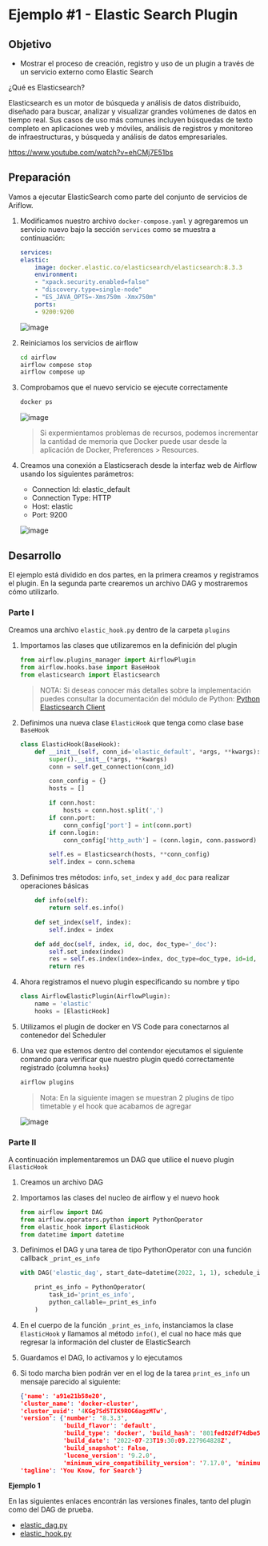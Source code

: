 # Ejemplo #1 - Elastic Search Plugin

## Objetivo

* Mostrar el proceso de creación, registro y uso  de un plugin a través de un servicio externo como Elastic Search

¿Qué es Elasticsearch?

Elasticsearch es un motor de búsqueda y análisis de datos distribuido, diseñado para buscar, analizar y visualizar grandes volúmenes de datos en tiempo real. Sus casos de uso más comunes incluyen búsquedas de texto completo en aplicaciones web y móviles, análisis de registros y monitoreo de infraestructuras, y búsqueda y análisis de datos empresariales.

https://www.youtube.com/watch?v=ehCMj7E51bs

## Preparación

Vamos a ejecutar ElasticSearch como parte del conjunto de servicios de Ariflow.

1. Modificamos nuestro archivo `docker-compose.yaml` y agregaremos un servicio nuevo bajo la sección `services` como se muestra a continuación:

    ```yaml
    services:
    elastic:
        image: docker.elastic.co/elasticsearch/elasticsearch:8.3.3
        environment:
        - "xpack.security.enabled=false"
        - "discovery.type=single-node"
        - "ES_JAVA_OPTS=-Xms750m -Xmx750m"
        ports:
        - 9200:9200
    ```

    ![image](/Sesion-07/Ejemplo-01/assets/img/elastic_service_yaml.png)

2. Reiniciamos los servicios de airflow

    ```bash
    cd airflow
    airflow compose stop
    airflow compose up
    ```

3. Comprobamos que el nuevo servicio se ejecute correctamente

    ```bash
    docker ps
    ```
    
    ![image](/Sesion-07/Ejemplo-01/assets/img/docker_ps.png)

    > Si expermientamos problemas de recursos, podemos incrementar la cantidad de memoria que Docker puede usar desde la aplicación de Docker, Preferences > Resources.

4. Creamos una conexión a Elasticserach desde la interfaz web de Airflow usando los siguientes parámetros:

    - Connection Id: elastic_default
    - Connection Type: HTTP
    - Host: elastic
    - Port: 9200

    ![image](/Sesion-07/Ejemplo-01/assets/img/elastic_default_connection.png)



## Desarrollo

El ejemplo está dividido en dos partes, en la primera creamos y registramos el plugin. En la segunda parte crearemos un archivo DAG y mostraremos cómo utilizarlo.

### Parte I

Creamos una archivo `elastic_hook.py` dentro de la carpeta `plugins`

1. Importamos las clases que utilizaremos en la definición del plugin

    ```python
    from airflow.plugins_manager import AirflowPlugin
    from airflow.hooks.base import BaseHook
    from elasticsearch import Elasticsearch
    ```

    > NOTA: Si deseas conocer más detalles sobre la implementación puedes consultar la documentación del módulo de Python: [Python Elasticsearch Client](https://elasticsearch-py.readthedocs.io/en/v7.13.4/)
2. Definimos una nueva clase `ElasticHook` que tenga como clase base `BaseHook`

    ```python
    class ElasticHook(BaseHook):
        def __init__(self, conn_id='elastic_default', *args, **kwargs):
            super().__init__(*args, **kwargs)
            conn = self.get_connection(conn_id)

            conn_config = {}
            hosts = []

            if conn.host:
                hosts = conn.host.split(',')
            if conn.port:
                conn_config['port'] = int(conn.port)
            if conn.login:
                conn_config['http_auth'] = (conn.login, conn.password)

            self.es = Elasticsearch(hosts, **conn_config)
            self.index = conn.schema
    ```

3. Definimos tres métodos: `info`, `set_index` y `add_doc` para realizar operaciones básicas

    ```python
        def info(self):
            return self.es.info()

        def set_index(self, index):
            self.index = index

        def add_doc(self, index, id, doc, doc_type='_doc'):
            self.set_index(index)
            res = self.es.index(index=index, doc_type=doc_type, id=id, body=doc)
            return res
    ```

4. Ahora registramos el nuevo plugin especificando su nombre y tipo

    ```python
    class AirflowElasticPlugin(AirflowPlugin):
        name = 'elastic'
        hooks = [ElasticHook]
    ```

5. Utilizamos el plugin de docker en VS Code para conectarnos al contenedor del Scheduler
6. Una vez que estemos dentro del contendor ejecutamos el siguiente comando para verificar que nuestro plugin quedó correctamente registrado (columna `hooks`)

    ```bash
    airflow plugins
    ```

    > Nota: En la siguiente imagen se muestran 2 plugins de tipo timetable y el hook que acabamos de agregar

    ![image](/Sesion-07/Ejemplo-01/assets/img/cli_airflow_plugins.png)


### Parte II

A continuación implementaremos un DAG que utilice el nuevo plugin `ElasticHook`

1. Creamos un archivo DAG
2. Importamos las clases del nucleo de airflow y el nuevo hook
    ```python
    from airflow import DAG
    from airflow.operators.python import PythonOperator
    from elastic_hook import ElasticHook
    from datetime import datetime
    ```

3. Definimos el DAG y una tarea de tipo PythonOperator con una función callback `_print_es_info`

    ```python
    with DAG('elastic_dag', start_date=datetime(2022, 1, 1), schedule_interval='@daily', catchup=False) as dag:
    
        print_es_info = PythonOperator(
            task_id='print_es_info',
            python_callable=_print_es_info
        )

    ```

4. En el cuerpo de la función `_print_es_info`, instanciamos la clase `ElasticHook` y llamamos al método `info()`, el cual no hace más que regresar la información del cluster de ElasticSearch
5. Guardamos el DAG, lo activamos y lo ejecutamos
6. Si todo marcha bien podrán ver en el log de la tarea `print_es_info` un mensaje parecido al siguiente:

    ```json
    {'name': 'a91e21b58e20', 
    'cluster_name': 'docker-cluster', 
    'cluster_uuid': '4KGg7Sd5TIK9ROG6agzMTw', 
    'version': {'number': '8.3.3', 
                'build_flavor': 'default', 
                'build_type': 'docker', 'build_hash': '801fed82df74dbe537f89b71b098ccaff88d2c56', 
                'build_date': '2022-07-23T19:30:09.227964828Z', 
                'build_snapshot': False, 
                'lucene_version': '9.2.0', 
                'minimum_wire_compatibility_version': '7.17.0', 'minimum_index_compatibility_version': '7.0.0'}, 
    'tagline': 'You Know, for Search'}
    ```

**Ejemplo 1**

En las siguientes enlaces encontrán las versiones finales, tanto del plugin como del DAG de prueba.

- [elastic_dag.py](/Sesion-07/Ejemplo-01/assets/dags/elastic_dag.py)
- [elastic_hook.py](/Sesion-07/Ejemplo-01/assets/plugins/elastic_hook.py)

